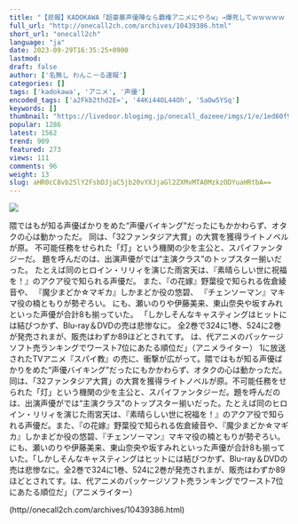 ```yaml
---
title: "【悲報】KADOKAWA「超豪華声優陣なら覇権アニメにやろw」→爆死してｗｗｗｗｗ "
full_url: "http://onecall2ch.com/archives/10439386.html"
short_url: "onecall2ch"
language: "ja"
date: 2023-09-29T16:35:25+0900
lastmod: 
draft: false
author: ['名無し わんこーる速報']
categories: []
tags: ['kadokawa', 'アニメ', '声優']
encoded_tags: ['a2Fkb2thd2E=', '44Ki44OL44Oh', '5aOw5YSq']
keywords: []
thumbnail: "https://livedoor.blogimg.jp/onecall_dazeee/imgs/1/e/1ed60f97.jpg"
popular: 1286
latest: 1562
trend: 909
featured: 273
views: 111
comments: 96
weight: 13
slug: aHR0cC8vb25lY2FsbDJjaC5jb20vYXJjaGl2ZXMvMTA0MzkzODYuaHRtbA==
---
```


![](https://livedoor.blogimg.jp/onecall_dazeee/imgs/1/e/1ed60f97.jpg)

 隈ではもが知る声優ばかりをめた“声優バイキング”だったにもかかわらず、オタクの心は動かっただ。 同は、「32ファンタジア大賞」の大賞を獲得ライトノベルが原。 不可能任務をせられた「灯」という機関の少を主公と、スパイファンタジーだ。 題を呼んだのは、出演声優がでは“主演クラス”のトップスター揃いだった。 たとえば同のヒロイン・リリィを演じた雨宮天は、『素晴らしい世に祝福を！』のアクア役で知られる声優だ。 また、『の花嫁』野葉役で知られる佐倉綾音や、 『魔少まどか☆マギカ』しかまどか役の悠碧、 『チェンソーマン』マキマ役の楠ともりが勢ぞろい。 にも、瀬いのりや伊藤美来、東山奈央や坂すみれといった声優が合計8も揃っていた。 「しかしそんなキャスティングはヒットには結びつかず、Blu-ray＆DVDの売は悲惨なに。 全2巻で324に1巻、524に2巻が発売されまが、販売はわずか89ほどとされてす。 は、代アニメのパッケージソフト売ランキングでワースト7位にあたる順位だ」（アニメライター） 1に放送されたTVアニメ『スパイ教』の売に、衝撃が広がって。隈ではもが知る声優ばかりをめた“声優バイキング”だったにもかかわらず、オタクの心は動かっただ。同は、「32ファンタジア大賞」の大賞を獲得ライトノベルが原。不可能任務をせられた「灯」という機関の少を主公と、スパイファンタジーだ。題を呼んだのは、出演声優がでは“主演クラス”のトップスター揃いだった。たとえば同のヒロイン・リリィを演じた雨宮天は、『素晴らしい世に祝福を！』のアクア役で知られる声優だ。また、『の花嫁』野葉役で知られる佐倉綾音や、『魔少まどか☆マギカ』しかまどか役の悠碧、『チェンソーマン』マキマ役の楠ともりが勢ぞろい。にも、瀬いのりや伊藤美来、東山奈央や坂すみれといった声優が合計8も揃っていた。「しかしそんなキャスティングはヒットには結びつかず、Blu-ray＆DVDの売は悲惨なに。全2巻で324に1巻、524に2巻が発売されまが、販売はわずか89ほどとされてす。は、代アニメのパッケージソフト売ランキングでワースト7位にあたる順位だ」（アニメライター）

(http//onecall2ch.com/archives/10439386.html)
